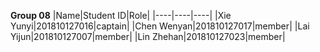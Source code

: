 **Group 08**
|Name|Student ID|Role|
|----|----|----|
|Xie Yunyi|201810127016|captain|
|Chen Wenyan|201810127017|member|
|Lai Yijun|201810127007|member|
|Lin Zhehan|201810127023|member|
